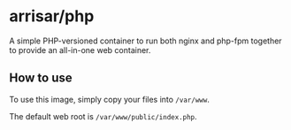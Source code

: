 # arrisar/php

A simple PHP-versioned container to run both nginx and php-fpm together to provide an all-in-one web container.

## How to use

To use this image, simply copy your files into `/var/www`.

The default web root is `/var/www/public/index.php`.